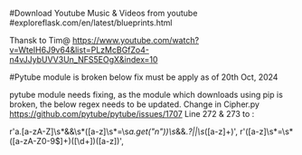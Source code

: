 ﻿#Download Youtube Music & Videos from youtube
#exploreflask.com/en/latest/blueprints.html

Thansk to Tim@
https://www.youtube.com/watch?v=WteIH6J9v64&list=PLzMcBGfZo4-n4vJJybUVV3Un_NFS5EOgX&index=10

#Pytube module is broken below fix must be apply as of 20th Oct, 2024

pytube module needs fixing, as the module which downloads using pip is broken, the below regex needs to be updated.
Change in Cipher.py
https://github.com/pytube/pytube/issues/1707
Line 272 & 273 to :

r'a\.[a-zA-Z]\s*&&\s*\([a-z]\s*=\s*a\.get\("n"\)\)\s*&&.*?\|\|\s*([a-z]+)',
r'\([a-z]\s*=\s*([a-zA-Z0-9$]+)(\[\d+\])\([a-z]\)',
